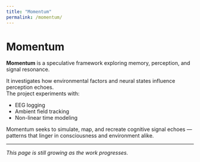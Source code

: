 ```yaml
---
title: "Momentum"
permalink: /momentum/
---
```


# Momentum

**Momentum** is a speculative framework exploring memory, perception, and signal resonance.

It investigates how environmental factors and neural states influence perception echoes.  
The project experiments with:
- EEG logging
- Ambient field tracking
- Non-linear time modeling

Momentum seeks to simulate, map, and recreate cognitive signal echoes — patterns that linger in consciousness and environment alike.

---

*This page is still growing as the work progresses.*
